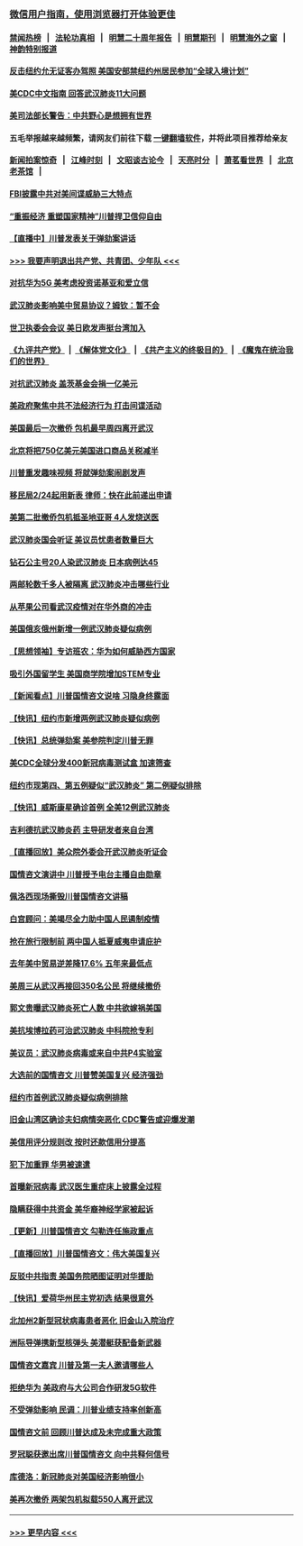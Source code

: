 ### [微信用户指南，使用浏览器打开体验更佳](https://github.com/gfw-breaker/banned-news1/blob/master/indexes/wechat-guide.md?t=0)
#### [禁闻热榜](热点新闻.md?t=0)  &nbsp;&nbsp;|&nbsp;&nbsp; [法轮功真相](https://github.com/gfw-breaker/truth/blob/master/README.md?t=0) &nbsp;&nbsp;|&nbsp;&nbsp; [明慧二十周年报告](https://github.com/gfw-breaker/mh-reports/blob/master/README.md?t=0) &nbsp;&nbsp;|&nbsp;&nbsp;[明慧期刊](https://github.com/gfw-breaker/mh-qikan) &nbsp;&nbsp;|&nbsp;&nbsp; [明慧海外之窗](https://github.com/gfw-breaker/mh-news/blob/master/README.md?t=0) &nbsp;&nbsp;|&nbsp;&nbsp; [神韵特别报道](https://github.com/gfw-breaker/mh-news/blob/master/shenyun.md?t=0)
#### [反击纽约允无证客办驾照  美国安部禁纽约州居民参加“全球入境计划”](../pages/nsc412/n11849828.md?t=02070522) 
#### [美CDC中文指南 回答武汉肺炎11大问题](../pages/nsc412/n11849703.md?t=02070522) 
#### [美司法部长警告：中共野心是想拥有世界](../pages/nsc412/n11849769.md?t=02070522) 
#### 五毛举报越来越频繁，请网友们前往下载 [一键翻墙软件](https://github.com/gfw-breaker/ssr-accounts)，并将此项目推荐给亲友
#### [新闻拍案惊奇](https://github.com/gfw-breaker/banned-news1/blob/master/pages/link4.md) &nbsp;&nbsp;|&nbsp;&nbsp; [江峰时刻](https://github.com/gfw-breaker/banned-news1/blob/master/pages/link4.md) &nbsp;&nbsp;|&nbsp;&nbsp; [文昭谈古论今](https://github.com/gfw-breaker/banned-news1/blob/master/pages/link4.md) &nbsp;&nbsp;|&nbsp;&nbsp; [天亮时分](https://github.com/gfw-breaker/banned-news1/blob/master/pages/link4.md) &nbsp;&nbsp;|&nbsp;&nbsp; [萧茗看世界](https://github.com/gfw-breaker/banned-news1/blob/master/pages/link4.md) &nbsp;&nbsp;|&nbsp;&nbsp; [北京老茶馆](https://github.com/gfw-breaker/banned-news1/blob/master/pages/link4.md) &nbsp;&nbsp;|&nbsp;&nbsp; 
#### [FBI披露中共对美间谍威胁三大特点](../pages/nsc412/n11849700.md?t=02070522) 
#### [“重振经济 重塑国家精神”川普捍卫信仰自由](../pages/nsc412/n11849641.md?t=02070522) 
#### [【直播中】川普发表关于弹劾案讲话](../pages/nsc412/n11849472.md?t=02070522) 
#### [>>> 我要声明退出共产党、共青团、少年队 <<<](https://github.com/begood0513/goodnews/blob/master/quit/letter.md) 
#### [对抗华为5G 美考虑投资诺基亚和爱立信](../pages/nsc412/n11849510.md?t=02070522) 
#### [武汉肺炎影响美中贸易协议？姆钦：暂不会](../pages/nsc412/n11849497.md?t=02070522) 
#### [世卫执委会会议 美日欧发声挺台湾加入](../pages/nsc412/n11849433.md?t=02070522) 
#### [《九评共产党》](https://github.com/begood0513/9ping.md/blob/master/README.md) &nbsp;|&nbsp; [《解体党文化》](../../../../jtdwh.md/blob/master/README.md)  &nbsp;|&nbsp; [《共产主义的终极目的》](../../../../gczydzjmd.md/blob/master/README.md) &nbsp;|&nbsp; [《魔鬼在统治我们的世界》](../../../../mgztzwmdsj.md/blob/master/README.md) 
#### [对抗武汉肺炎 盖茨基金会捐一亿美元](../pages/nsc412/n11848953.md?t=02070522) 
#### [美政府聚焦中共不法经济行为 打击间谍活动](../pages/nsc412/n11849322.md?t=02070522) 
#### [美国最后一次撤侨 包机最早周四离开武汉](../pages/nsc412/n11849395.md?t=02070522) 
#### [北京将把750亿美元美国进口商品关税减半](../pages/nsc412/n11848896.md?t=02070522) 
#### [川普重发趣味视频 将就弹劾案闹剧发声](../pages/nsc412/n11848715.md?t=02070522) 
#### [移民局2/24起用新表  律师：快在此前递出申请](../pages/nsc412/n11848220.md?t=02070522) 
#### [美第二批撤侨包机抵圣地亚哥 4人发烧送医](../pages/nsc412/n11847923.md?t=02070522) 
#### [武汉肺炎国会听证 美议员忧患者数量巨大](../pages/nsc412/n11844851.md?t=02070522) 
#### [钻石公主号20人染武汉肺炎 日本病例达45](../pages/nsc412/n11847823.md?t=02070522) 
#### [两邮轮数千多人被隔离 武汉肺炎冲击哪些行业](../pages/nsc412/n11847456.md?t=02070522) 
#### [从苹果公司看武汉疫情对在华外商的冲击](../pages/nsc412/n11847586.md?t=02070522) 
#### [美国俄亥俄州新增一例武汉肺炎疑似病例](../pages/nsc412/n11847714.md?t=02070522) 
#### [【思想领袖】专访班农：华为如何威胁西方国家](../pages/nsc412/n11847306.md?t=02070522) 
#### [吸引外国留学生 美国商学院增加STEM专业](../pages/nsc412/n11847417.md?t=02070522) 
#### [【新闻看点】川普国情咨文说啥 习隐身终露面](../pages/nsc412/n11847016.md?t=02070522) 
#### [【快讯】纽约市新增两例武汉肺炎疑似病例](../pages/nsc412/n11847250.md?t=02070522) 
#### [【快讯】总统弹劾案 美参院判定川普无罪](../pages/nsc412/n11847316.md?t=02070522) 
#### [美CDC全球分发400新冠病毒测试盒 加速筛查](../pages/nsc412/n11847260.md?t=02070522) 
#### [纽约市现第四、第五例疑似“武汉肺炎”   第二例疑似排除](../pages/nsc412/n11847332.md?t=02070522) 
#### [【快讯】威斯康星确诊首例 全美12例武汉肺炎](../pages/nsc412/n11847162.md?t=02070522) 
#### [吉利德抗武汉肺炎药 主导研发者来自台湾](../pages/nsc412/n11847064.md?t=02070522) 
#### [【直播回放】美众院外委会开武汉肺炎听证会](../pages/nsc412/n11846727.md?t=02070522) 
#### [国情咨文演讲中 川普授予电台主播自由勋章](../pages/nsc412/n11846815.md?t=02070522) 
#### [佩洛西现场撕毁川普国情咨文讲稿](../pages/nsc412/n11846724.md?t=02070522) 
#### [白宫顾问：美竭尽全力助中国人民遏制疫情](../pages/nsc412/n11846756.md?t=02070522) 
#### [抢在旅行限制前 两中国人抵夏威夷申请庇护](../pages/nsc412/n11846866.md?t=02070522) 
#### [去年美中贸易逆差降17.6% 五年来最低点](../pages/nsc412/n11846755.md?t=02070522) 
#### [美周三从武汉再接回350名公民 将继续撤侨](../pages/nsc412/n11846705.md?t=02070522) 
#### [郭文贵曝武汉肺炎死亡人数 中共欲嫁祸美国](../pages/nsc412/n11846240.md?t=02070522) 
#### [美抗埃博拉药可治武汉肺炎 中科院抢专利](../pages/nsc412/n11846409.md?t=02070522) 
#### [美议员：武汉肺炎病毒或来自中共P4实验室](../pages/nsc412/n11846043.md?t=02070522) 
#### [大选前的国情咨文 川普赞美国复兴 经济强劲](../pages/nsc412/n11845526.md?t=02070522) 
#### [纽约市首例武汉肺炎疑似病例排除](../pages/nsc412/n11844989.md?t=02070522) 
#### [旧金山湾区确诊夫妇病情突恶化 CDC警告或迎爆发潮](../pages/nsc412/n11845730.md?t=02070522) 
#### [美信用评分规则改  按时还款信用分提高](../pages/nsc412/n11845488.md?t=02070522) 
#### [犯下加重罪 华男被速遣](../pages/nsc412/n11845476.md?t=02070522) 
#### [首曝新冠病毒 武汉医生重症床上披露全过程](../pages/nsc412/n11845150.md?t=02070522) 
#### [隐瞒获得中共资金 美华裔神经学家被起诉](../pages/nsc412/n11844879.md?t=02070522) 
#### [【更新】川普国情咨文 勾勒连任施政重点](../pages/nsc412/n11845223.md?t=02070522) 
#### [【直播回放】川普国情咨文：伟大美国复兴](../pages/nsc412/n11842079.md?t=02070522) 
#### [反驳中共指责 美国务院晒图证明对华援助](../pages/nsc412/n11844859.md?t=02070522) 
#### [【快讯】爱荷华州民主党初选 结果很意外](../pages/nsc412/n11844878.md?t=02070522) 
#### [北加州2新型冠状病毒患者恶化 旧金山入院治疗](../pages/nsc412/n11844842.md?t=02070522) 
#### [洲际导弹携新型核弹头 美潜艇获配备新武器](../pages/nsc412/n11844680.md?t=02070522) 
#### [国情咨文嘉宾 川普及第一夫人邀请哪些人](../pages/nsc412/n11844712.md?t=02070522) 
#### [拒绝华为 美政府与大公司合作研发5G软件](../pages/nsc412/n11844625.md?t=02070522) 
#### [不受弹劾影响 民调：川普业绩支持率创新高](../pages/nsc412/n11844622.md?t=02070522) 
#### [国情咨文前 回顾川普达成及未完成重大政策](../pages/nsc412/n11844581.md?t=02070522) 
#### [罗冠聪获邀出席川普国情咨文 向中共释何信号](../pages/nsc412/n11844355.md?t=02070522) 
#### [库德洛：新冠肺炎对美国经济影响很小](../pages/nsc412/n11844418.md?t=02070522) 
#### [美再次撤侨 两架包机拟载550人离开武汉](../pages/nsc412/n11844407.md?t=02070522) 

----
#### [ >>> 更早内容 <<< ](../indexes/nsc412-earlier.md)
